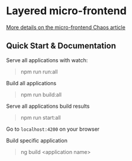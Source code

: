 
# Layered micro-frontend

[More details on the micro-frontend Chaos article](https://indepth.dev/posts/1485/the-micro-frontend-chaos-and-how-to-solve-it)

## Quick Start & Documentation

Serve all applications with watch:

> npm run run:all

Build all applications

> npm run build:all

Serve all applications build results
 
> npm run start:all

Go to `localhost:4200` on your browser

Build specific application
> ng build \<application name\>
